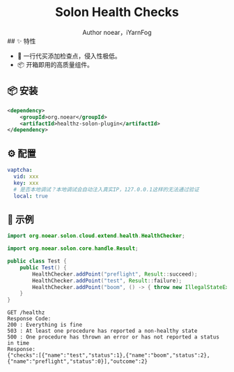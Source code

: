 <h1 align="center">Solon Health Checks</h1>

<div align="center">
Author noear，iYarnFog
</div>
## ✨ 特性

- 🌈 一行代买添加检查点，侵入性极低。
- 📦 开箱即用的高质量组件。

## 📦 安装

```xml
<dependency>
    <groupId>org.noear</groupId>
    <artifactId>healthz-solon-plugin</artifactId>
</dependency>
```

## ⚙️ 配置

```yaml
vaptcha:
  vid: xxx
  key: xxx
  # 是否本地调试？本地调试会自动注入真实IP，127.0.0.1这样的无法通过验证
  local: true
```

## 🔨 示例

```java
import org.noear.solon.cloud.extend.health.HealthChecker;

import org.noear.solon.core.handle.Result;

public class Test {
    public Test() {
        HealthChecker.addPoint("preflight", Result::succeed);
        HealthChecker.addPoint("test", Result::failure);
        HealthChecker.addPoint("boom", () -> { throw new IllegalStateException(); });
    }
}
```

```text
GET /healthz
Response Code:
200 : Everything is fine
503 : At least one procedure has reported a non-healthy state
500 : One procedure has thrown an error or has not reported a status in time
Response:
{"checks":[{"name":"test","status":1},{"name":"boom","status":2},{"name":"preflight","status":0}],"outcome":2}
```